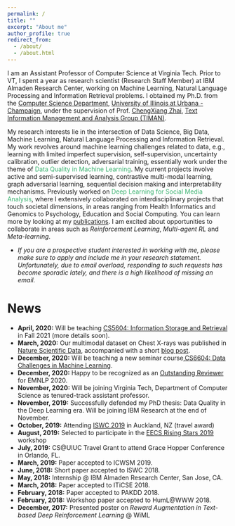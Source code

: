 ```yaml
---
permalink: /
title: ""
excerpt: "About me"
author_profile: true
redirect_from: 
  - /about/
  - /about.html
---
```



I am an Assistant Professor of Computer Science at Virginia Tech. Prior to VT, I spent a year as research scientist (Research Staff Member) at IBM Almaden Research Center, working on Machine Learning, Natural Language Processing  and Information Retrieval problems. I obtained my Ph.D. from the [Computer Science Department](http://cs.illinois.edu), [University of Illinois at Urbana - Champaign](http://illinois.edu), under the supervision of Prof. [ChengXiang Zhai](http://czhai.cs.illinois.edu), [Text Information Management and Analysis Group (TIMAN)](http://sifaka.cs.uiuc.edu/ir). 


My research interests lie in the intersection of Data Science, Big Data, Machine Learning, Natural Language Processing and Information Retrieval. My work revolves around machine learning challenges related to data, e.g., learning with limited imperfect supervision, self-supervision, uncertainty calibration, outlier detection, adversarial training, essentially work under the theme of  <span style="color:MediumSeaGreen">Data Quality in Machine Learning</span>. My current projects involve active and semi-supervised learning, contrastive multi-modal learning, graph adversarial learning, sequential decision making and interpretability mechanisms. Previously worked on <span style="color:MediumSeaGreen">Deep Learning for Social Media Analysis</span>, where I extensively collaborated on interdisciplinary projects that touch societal dimensions, in areas ranging from Health Informatics and Genomics to Psychology, Education and Social Computing. You can learn more by looking at my [publications](/publications). I am excited about opportunities to collaborate in areas such as *Reinforcement Learning*, *Multi-agent RL* and *Meta-learning*.


<!--- My main work is in the intersection of Data Science and Machine Learning, particularly improving Deep Learning models for real-world scenarios, considering all sorts of bottlenecks related to data noise, sparsity, domain shift and lack of annotations. I mainly focus on <span style="color:MediumSeaGreen">Active and Semi-supervised learning</span>. Previously worked on <span style="color:MediumSeaGreen">Deep Learning for Social Media Analysis</span>. Social media text is informal, abundant and full of linguistic variations. [TextNormSeq2Seq](https://github.com/Isminoula/TextNormSeq2Seq) is a hybrid Seq2Seq model that can serve as a pre-processing step for any NLP application to adapt to noisy social media text. I have also participated on interdisciplinary projects that touch societal problems.  You can learn more by looking at my [publications](/publications) or the descriptions of current and past [projects](/portfolio). I am excited about opportunities to collaborate in areas such as *Reinforcement Learning*, *Multi-agent RL* and *Meta-learning*.-->

- *If you are a prospective student interested in working with me, please make sure to apply and include me in your research statement. Unfortunately, due to email overload, responding to such requests has become sporadic lately, and there is a high likelihood of missing an email.*

# News

- **April, 2020:** Will be teaching [CS5604: Information Storage and Retrieval](https://isminoula.github.io/cs5604/) in Fall 2021 (more details soon). 
- **March, 2020:** Our multimodal dataset on Chest X-rays was published in [Nature Scientific Data](https://www.nature.com/articles/s41597-021-00863-5), accompanied with a short [blog post](https://researchdata.springernature.com/posts/creation-and-validation-of-a-chest-x-ray-dataset-with-eye-tracking-and-report-dictation-for-ai-development?channel_id=behind-the-paper).
- **December, 2020:** Will be teaching a new seminar course,[CS6604: Data Challenges in Machine Learning](https://isminoula.github.io/cs6604SP21/). 
- **December, 2020:** Happy to be recognized as an [Outstanding Reviewer](https://www.aclweb.org/anthology/2020.emnlp-main.0.pdf?p=30) for EMNLP 2020.
- **November, 2020:** Will be joining Virginia Tech, Department of Computer Science as tenured-track assistant professor.
- **November, 2019:** Successfully defended my PhD thesis: Data Quality in the Deep Learning era. Will be joining IBM Research at the end of November.
- **October, 2019:** Attending [ISWC 2019](https://iswc2019.semanticweb.org/) in Auckland, NZ (travel award)
- **August, 2019:** Selected to participate in the [EECS Rising Stars 2019](https://publish.illinois.edu/rising-stars/) workshop
- **July, 2019:** CS@UIUC Travel Grant to attend Grace Hopper Conference in Orlando, FL.
- **March, 2019:** Paper accepted to ICWSM 2019.
- **June, 2018:** Short paper accepted to ISWC 2018.
- **May, 2018:** Internship @ IBM Almaden Research Center, San Jose, CA.
- **March, 2018:** Paper accepted to ITiCSE 2018.
- **February, 2018:** Paper accepted to PAKDD 2018.
- **February, 2018:** Workshop paper accepted to HumL@WWW 2018.
- **December, 2017:** Presented poster on *Reward Augmentation in Text-based Deep Reinforcement Learning* @ WiML 






